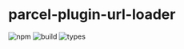 # parcel-plugin-url-loader

![npm](https://img.shields.io/npm/dw/parcel-plugin-url-loader)
![build](https://img.shields.io/badge/build-passing-brightgreen)
![types](https://img.shields.io/badge/types-TypeScript-blue)

